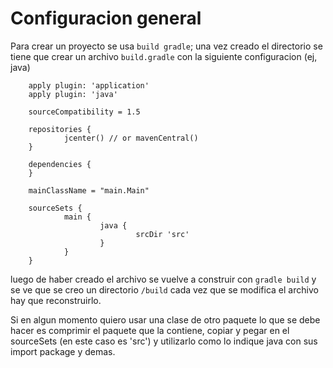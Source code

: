 # Configuracion general
Para crear un proyecto se usa `build gradle`; una vez creado el directorio se tiene que crear un archivo `build.gradle` con la 
siguiente configuracion (ej, java)

```
	apply plugin: 'application'
	apply plugin: 'java'
	
	sourceCompatibility = 1.5	

	repositories {
        	jcenter() // or mavenCentral()
	}

	dependencies {
	}

	mainClassName = "main.Main"

	sourceSets {
        	main {
                	java {
                        	srcDir 'src'
                	}
        	}
	}

```			
luego de haber creado el archivo se vuelve a construir con `gradle build` y se ve que se creo un directorio `/build`
cada vez que se modifica el archivo hay que reconstruirlo.

Si en algun momento quiero usar una clase de otro paquete lo que se debe hacer es comprimir el paquete que la contiene, copiar 
y pegar en el sourceSets (en este caso es 'src') y utilizarlo como lo indique java con sus import package y demas.
